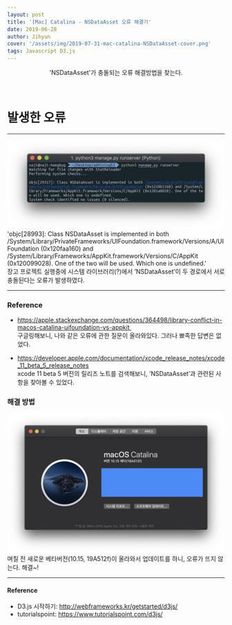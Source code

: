```yaml
---
layout: post
title: '[Mac] Catalina - NSDataAsset 오류 해결기'
date: 2019-06-28
author: Jihyun
cover: '/assets/img/2019-07-31-mac-catalina-NSDataAsset-cover.png'
tags: Javascript D3.js
---
```


<center> 'NSDataAsset'가 충돌되는 오류 해결방법을 찾는다. </center><br><br>

# **발생한 오류**  
---
![NSDataAsset-msg](/assets/img/2019-07-31-mac-catalina-NSDataAsset-msg.png)
'objc[28993]: Class NSDataAsset is implemented in both /System/Library/PrivateFrameworks/UIFoundation.framework/Versions/A/UIFoundation (0x120faa160) and /System/Library/Frameworks/AppKit.framework/Versions/C/AppKit (0x120099028). One of the two will be used. Which one is undefined.'<br>
장고 프로젝트 실행중에 시스템 라이브러리(?)에서 ’NSDataAsset’이 두 경로에서 서로 충돌된다는 오류가 발생하였다.

---


### Reference
- https://apple.stackexchange.com/questions/364498/library-conflict-in-macos-catalina-uifoundation-vs-appkit  <br>
구글링해보니, 나와 같은 오류에 관한 질문이 올라와있다. 그러나 뾰족한 답변은 없었다.<br>

- https://developer.apple.com/documentation/xcode_release_notes/xcode_11_beta_5_release_notes <br>
xcode 11 beta 5 버전의 릴리즈 노트를 검색해보니, ’NSDataAsset’과 관련된 사항을 찾아볼 수 있었다.

### 해결 방법
![NSDataAsset](/assets/img/2019-07-31-mac-catalina-NSDataAsset.png)
며칠 전 새로운 베타버전(10.15, 19A512f)이 올라와서 업데이트를 하니, 오류가 뜨지 않는다. 해결~!



---
<!-- #### 관련글
- [GitHub 블로그 만들기 2 - Jekyll 테마 가져오기](https://jihyun-dev.github.io/2018/10/19/github-blog-2.html) -->

#### **Reference**
- D3.js 시작하기: http://webframeworks.kr/getstarted/d3js/
- tutorialspoint: https://www.tutorialspoint.com/d3js/
